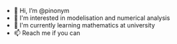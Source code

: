 - 🍍 Hi, I’m @pinonym
- 👀 I'm interested in modelisation and numerical analysis
- 📖 I'm currently learning mathematics at university
- 📫 Reach me if you can
